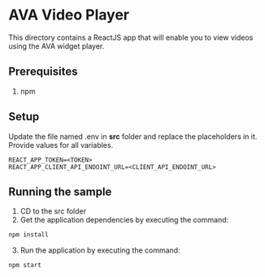 # AVA Video Player

This directory contains a ReactJS app that will enable you to view videos using the AVA widget player.

## Prerequisites
1. npm

## Setup

Update the file named .env in **src** folder and replace the placeholders in it. Provide values for all variables.

```env
REACT_APP_TOKEN=<TOKEN>
REACT_APP_CLIENT_API_ENDOINT_URL=<CLIENT_API_ENDOINT_URL>
```

## Running the sample
1. CD to the src folder 
2. Get the application dependencies by executing the command:
```bash
npm install
``` 
3. Run the application by executing the command:
```bash
npm start
```

